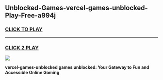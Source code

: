 
## Unblocked-Games-vercel-games-unblocked-Play-Free-a994j
<h3>
<a href="https://premium76.site?title=vercel-games-unblocked&ref=10A">CLICK TO PLAY</a></h3>
<hr>

<h3>
<a href="https://premium76.site?title=vercel-games-unblocked&ref=10A">CLICK 2 PLAY</a>
  
</h3>

<a href="https://premium76.site?title=vercel-games-unblocked&ref=10A"><img src="https://clearcache.store/games.png"></a>


**vercel-games-unblocked games unblocked: Your Gateway to Fun and Accessible Online Gaming**
